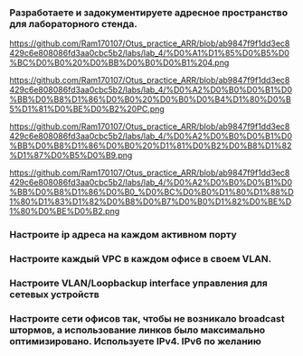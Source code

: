 ### Разработаете и задокументируете адресное пространство для лабораторного стенда.
https://github.com/Ram170107/Otus_practice_ARR/blob/ab9847f9f1dd3ec8429c6e808086fd3aa0cbc5b2/labs/lab_4/%D0%A1%D1%85%D0%B5%D0%BC%D0%B0%20%D0%BB%D0%B0%D0%B1%204.png

https://github.com/Ram170107/Otus_practice_ARR/blob/ab9847f9f1dd3ec8429c6e808086fd3aa0cbc5b2/labs/lab_4/%D0%A2%D0%B0%D0%B1%D0%BB%D0%B8%D1%86%D0%B0%20%D0%B0%D0%B4%D1%80%D0%B5%D1%81%D0%BE%D0%B2%20PC.png

https://github.com/Ram170107/Otus_practice_ARR/blob/ab9847f9f1dd3ec8429c6e808086fd3aa0cbc5b2/labs/lab_4/%D0%A2%D0%B0%D0%B1%D0%BB%D0%B8%D1%86%D0%B0%20%D1%81%D0%B2%D0%B8%D1%82%D1%87%D0%B5%D0%B9.png

https://github.com/Ram170107/Otus_practice_ARR/blob/ab9847f9f1dd3ec8429c6e808086fd3aa0cbc5b2/labs/lab_4/%D0%A2%D0%B0%D0%B1%D0%BB%D0%B8%D1%86%D0%B0_%D0%BC%D0%B0%D1%80%D1%88%D1%80%D1%83%D1%82%D0%B8%D0%B7%D0%B0%D1%82%D0%BE%D1%80%D0%BE%D0%B2.png

### Настроите ip адреса на каждом активном порту


### Настроите каждый VPC в каждом офисе в своем VLAN.
### Настроите VLAN/Loopbackup interface управления для сетевых устройств
### Настроите сети офисов так, чтобы не возникало broadcast штормов, а использование линков было максимально оптимизировано. Используете IPv4. IPv6 по желанию
